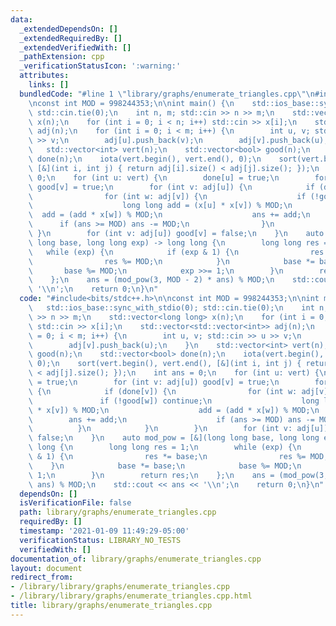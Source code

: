 ```yaml
---
data:
  _extendedDependsOn: []
  _extendedRequiredBy: []
  _extendedVerifiedWith: []
  _pathExtension: cpp
  _verificationStatusIcon: ':warning:'
  attributes:
    links: []
  bundledCode: "#line 1 \"library/graphs/enumerate_triangles.cpp\"\n#include<bits/stdc++.h>\n\
    \nconst int MOD = 998244353;\n\nint main() {\n    std::ios_base::sync_with_stdio(0);\
    \ std::cin.tie(0);\n    int n, m; std::cin >> n >> m;\n    std::vector<long long>\
    \ x(n);\n    for (int i = 0; i < n; i++) std::cin >> x[i];\n    std::vector<std::vector<int>>\
    \ adj(n);\n    for (int i = 0; i < m; i++) {\n        int u, v; std::cin >> u\
    \ >> v;\n        adj[u].push_back(v);\n        adj[v].push_back(u);\n    }\n \
    \   std::vector<int> vert(n);\n    std::vector<bool> good(n);\n    std::vector<bool>\
    \ done(n);\n    iota(vert.begin(), vert.end(), 0);\n    sort(vert.begin(), vert.end(),\
    \ [&](int i, int j) { return adj[i].size() < adj[j].size(); });\n    int ans =\
    \ 0;\n    for (int u: vert) {\n        done[u] = true;\n        for (int v: adj[u])\
    \ good[v] = true;\n        for (int v: adj[u]) {\n            if (done[v]) {\n\
    \                for (int w: adj[v]) {\n                    if (!good[w]) continue;\n\
    \                    long long add = (x[u] * x[v]) % MOD;\n                  \
    \  add = (add * x[w]) % MOD;\n                    ans += add;\n              \
    \      if (ans >= MOD) ans -= MOD;\n                }\n            }\n       \
    \ }\n        for (int v: adj[u]) good[v] = false;\n    }\n    auto mod_pow = [&](long\
    \ long base, long long exp) -> long long {\n        long long res = 1;\n     \
    \   while (exp) {\n            if (exp & 1) {\n                res *= base;\n\
    \                res %= MOD;\n            }\n            base *= base;\n     \
    \       base %= MOD;\n            exp >>= 1;\n        }\n        return res;\n\
    \    };\n    ans = (mod_pow(3, MOD - 2) * ans) % MOD;\n    std::cout << ans <<\
    \ '\\n';\n    return 0;\n}\n"
  code: "#include<bits/stdc++.h>\n\nconst int MOD = 998244353;\n\nint main() {\n \
    \   std::ios_base::sync_with_stdio(0); std::cin.tie(0);\n    int n, m; std::cin\
    \ >> n >> m;\n    std::vector<long long> x(n);\n    for (int i = 0; i < n; i++)\
    \ std::cin >> x[i];\n    std::vector<std::vector<int>> adj(n);\n    for (int i\
    \ = 0; i < m; i++) {\n        int u, v; std::cin >> u >> v;\n        adj[u].push_back(v);\n\
    \        adj[v].push_back(u);\n    }\n    std::vector<int> vert(n);\n    std::vector<bool>\
    \ good(n);\n    std::vector<bool> done(n);\n    iota(vert.begin(), vert.end(),\
    \ 0);\n    sort(vert.begin(), vert.end(), [&](int i, int j) { return adj[i].size()\
    \ < adj[j].size(); });\n    int ans = 0;\n    for (int u: vert) {\n        done[u]\
    \ = true;\n        for (int v: adj[u]) good[v] = true;\n        for (int v: adj[u])\
    \ {\n            if (done[v]) {\n                for (int w: adj[v]) {\n     \
    \               if (!good[w]) continue;\n                    long long add = (x[u]\
    \ * x[v]) % MOD;\n                    add = (add * x[w]) % MOD;\n            \
    \        ans += add;\n                    if (ans >= MOD) ans -= MOD;\n      \
    \          }\n            }\n        }\n        for (int v: adj[u]) good[v] =\
    \ false;\n    }\n    auto mod_pow = [&](long long base, long long exp) -> long\
    \ long {\n        long long res = 1;\n        while (exp) {\n            if (exp\
    \ & 1) {\n                res *= base;\n                res %= MOD;\n        \
    \    }\n            base *= base;\n            base %= MOD;\n            exp >>=\
    \ 1;\n        }\n        return res;\n    };\n    ans = (mod_pow(3, MOD - 2) *\
    \ ans) % MOD;\n    std::cout << ans << '\\n';\n    return 0;\n}\n"
  dependsOn: []
  isVerificationFile: false
  path: library/graphs/enumerate_triangles.cpp
  requiredBy: []
  timestamp: '2021-01-09 11:49:29-05:00'
  verificationStatus: LIBRARY_NO_TESTS
  verifiedWith: []
documentation_of: library/graphs/enumerate_triangles.cpp
layout: document
redirect_from:
- /library/library/graphs/enumerate_triangles.cpp
- /library/library/graphs/enumerate_triangles.cpp.html
title: library/graphs/enumerate_triangles.cpp
---
```

